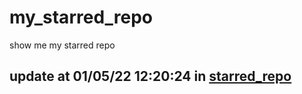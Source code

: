 # my_starred_repo
show me my starred repo

update at 01/05/22 12:20:24 in [starred_repo](./index.html)
---

